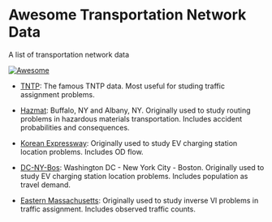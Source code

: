 # Awesome Transportation Network Data
A list of transportation network data

[![Awesome](https://cdn.rawgit.com/sindresorhus/awesome/d7305f38d29fed78fa85652e3a63e154dd8e8829/media/badge.svg)](https://github.com/sindresorhus/awesome)

* [TNTP](https://github.com/bstabler/TransportationNetworks): The famous TNTP data. Most useful for studing traffic assignment problems.

* [Hazmat](https://github.com/STOM-Group/Hazmat-Network-Data): Buffalo, NY and Albany, NY. Originally used to study routing problems in hazardous materials transportation. Includes accident probabilities and consequences.
* [Korean Expressway](https://github.com/STOM-Group/KoreanExpressway): Originally used to study EV charging station location problems. Includes OD flow.
* [DC-NY-Bos](https://github.com/STOM-Group/DC-NY-BOS-Network-Data): Washington DC - New York City - Boston. Originally used to study EV charging station location problems. Includes population as travel demand.
* [Eastern Massachusetts](https://github.com/jingzbu/InverseVIsTraffic): Originally used to study inverse VI problems in traffic assignment. Includes observed traffic counts.

